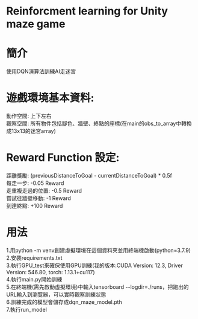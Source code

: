 # Reinforcment learning for Unity maze game

# 簡介  
使用DQN演算法訓練AI走迷宮

# 遊戲環境基本資料:  
動作空間: 上下左右  
觀察空間: 所有物件包括腳色、牆壁、終點的座標(在main的obs_to_array中轉換成13x13的迷宮array)

# Reward Function 設定:  
距離獎勵: (previousDistanceToGoal - currentDistanceToGoal) * 0.5f  
每走一步: -0.05 Reward  
走重複走過的位置: -0.5 Reward  
嘗試往牆壁移動: -1 Reward  
到達終點: +100 Reward

# 用法  
1.用python -m venv創建虛擬環境在這個資料夾並用終端機啟動(python=3.7.9)  
2.安裝requirements.txt  
3.執行GPU_test來確保使用GPU訓練(我的版本:CUDA Version: 12.3, Driver Version: 546.80, torch: 1.13.1+cu117)  
4.執行main.py開始訓練  
5.在終端機(需先啟動虛擬環境)中輸入tensorboard --logdir=./runs，把跑出的URL輸入到瀏覽器，可以實時觀察訓練狀態  
6.訓練完成的模型會儲存成dqn_maze_model.pth  
7.執行run_model

